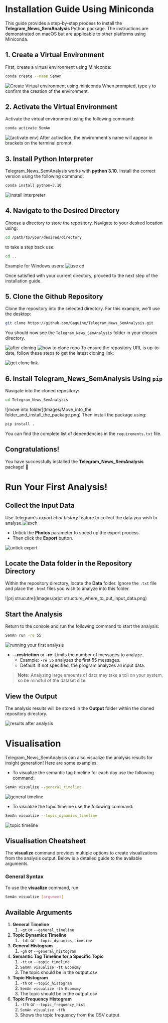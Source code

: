 # Installation Guide Using Miniconda
This guide provides a step-by-step process to install the **Telegram_News_SemAnalysis** Python package. The instructions are demonstrated on macOS but are applicable to other platforms using Miniconda.
## 1. Create a Virtual Environment 
First, create a virtual environment using Miniconda: 
```bash
conda create --name SemAn
```
![Create Virtual environment using miniconda](Images/Create_Virtual_environment_using_miniconda.jpeg)
When prompted, type `y` to confirm the creation of the environment.
## 2. Activate the Virtual Environment
Activate the virtual environment using the following command:
```bash
conda activate SemAn
```
![[activate env]](Images/activate_virtual_enc.png)
After activation, the environment's name will appear in brackets on the terminal prompt.
## 3. Install Python Interpreter
Telegram_News_SemAnalysis works with **python 3.10**. Install the correct version using the following command:
```bash
conda install python=3.10
```
![install interpreter](Images/Install_python_310.png)
## 4. Navigate to the Desired Directory
Choose a directory to store the repository. Navigate to your desired location using:
```bash
cd /path/to/your/desired/directory
```
to take a step back use:
```bash
cd ..
```

Example for Windows users:
![use cd](Images/use_cd_on_windows.png)

Once satisfied with your current directory, proceed to the next step of the installation guide.
## 5. Clone the Github Repository
Clone the repository into the selected directory. For this example, we'll use the desktop:
```bash
git clone https://github.com/Gaguine/Telegram_News_SemAnalysis.git
```
You should now see the `Telegram_News_SemAnalysis` folder in your chosen directory.

![after cloning](Images/After_cloning.png)
![how to clone repo](Images/How_to_clone_repo.png)
To ensure the repository URL is up-to-date, follow these steps to get the latest cloning link:

![get clone link](Images/how_to_link_for_cloning.png)

## 6. Install Telegram_News_SemAnalysis Using `pip`
Navigate into the cloned repository:
```bash
cd Telegram_News_SemAnalysis
```
![move into folder](Images/Move_into_the folder_and_install_the_package.png)
Then install the package using:
```bash
pip install .
```
You can find the complete list of dependencies in the `requirements.txt` file.
## Congratulations!

You have successfully installed the **Telegram_News_SemAnalysis** package! 🎉

# Run Your First Analysis!
## Collect the Input Data
Use Telegram's *export chat history* feature to collect the data you wish to analyse.![exch](Export_Chat_history.png)
- Untick the **Photos** parameter to speed up the export process. 
- Then click the **Export** button.

![untick export](Images/photo_untick.png)
## Locate the Data folder in the Repository Directory
Within the repository directory, locate the **Data** folder. Ignore the `.txt` file and place the `.html` files you wish to analyze into this folder.

![prj strucutre](Images/prjct structure_where_to_put_input_data.png)
## Start the Analysis
Return to the console and run the following command to start the analysis:
```bash
SemAn run -re 55
```
![running your first analysis](Images/running_your_first_analysis.png)
- **--restriction** or **-re**: Limits the number of messages to analyze.
    - Example: `-re 55` analyzes the first 55 messages.
    - Default: If not specified, the program analyzes all input data.

> **Note:** Analyzing large amounts of data may take a toll on your system, so be mindful of the dataset size.

## View the Output
The analysis results will be stored in the **Output** folder within the cloned repository directory.

![results after analysis](Images/result_after_analysis.png)
# Visualisation
Telegram_News_SemAnalysis can also visualize the analysis results for insight generation!
Here are some examples:
- To visualize the semantic tag timeline for each day use the following command:
```bash
SemAn visualize --general_timeline
```
![general timeline](Images/general_timeline.png)
- To visualize the topic timeline use the following command:
```bash
SemAn visualize --topic_dynamics_timeline
```
![topic timeline](Images/topic_timeline.png)
## Visualisation Cheatsheet
The **visualize** command provides multiple options to create visualizations from the analysis output. Below is a detailed guide to the available arguments.
### General Syntax 
To use the **visualize** command, run: 
```bash
SemAn visualize [argument]
```
## Available Arguments
1. **General Timeline**
	1. `-gt` or `--general_timeline`
2. **Topic Dynamics Timeline**
	1. `-tdt` or `--topic_dynamics_timeline`
3. **General Histogram**
	1. `-gh` or `--general_histogram`
4. **Semantic Tag Timeline for a Specific Topic**
	1. `-tt` or `--topic_timeline`
	2. `SemAn visualize -tt Economy`
	3. The topic should be in the output.csv
5. **Topic Histogram**
	1. `-th` or `--topic_histogram`
	2. `SemAn visualize -th Economy`
	3. The topic should be in the output.csv
6. **Topic Frequency Histogram**
	1. `-tfh` or `--topic_frequency_hist`
	2. `SemAn visualize -tfh`
	3. Shows the topic frequency from the CSV output.
